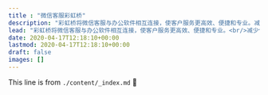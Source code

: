 ```yaml
---
title : "微信客服彩虹桥"
description: "彩虹桥将微信客服与办公软件相互连接，使客户服务更高效、便捷和专业。减少信息丢失，提高服务质量和满意度。"
lead: "彩虹桥将微信客服与办公软件相互连接，使客户服务更高效、便捷和专业。<br/>减少信息丢失，提高服务质量和满意度。"
date: 2020-04-17T12:18:10+00:00
lastmod: 2020-04-17T12:18:10+00:00
draft: false
images: []
---
```


This line is from `./content/_index.md` :rocket:
